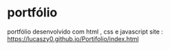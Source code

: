 # portfólio
 portfólio desenvolvido com html , css e javascript
site : https://lucaszy0.github.io/Portifolio/index.html

